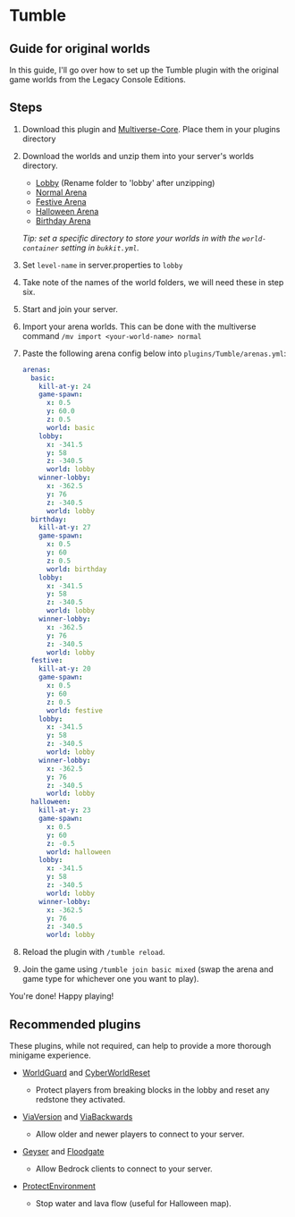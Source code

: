 # Tumble  

## Guide for original worlds  

In this guide, I'll go over how to set up the Tumble plugin with the original game worlds from the Legacy Console Editions.

## Steps  

1. Download this plugin and [Multiverse-Core](https://www.spigotmc.org/resources/multiverse-core.390/). Place them in your plugins directory
2. Download the worlds and unzip them into your server's worlds directory.
    - [Lobby](https://www.theminecraftarchitect.com/mini-game-maps/2017-mini-game-lobby) (Rename folder to 'lobby' after unzipping)
    - [Normal Arena](https://publicfiles.sowgro.net/console-minigame-maps/java/tumble/)
    - [Festive Arena](https://publicfiles.sowgro.net/console-minigame-maps/java/tumble/)
    - [Halloween Arena](https://publicfiles.sowgro.net/console-minigame-maps/java/tumble/)
    - [Birthday Arena](https://publicfiles.sowgro.net/console-minigame-maps/java/tumble/)

    *Tip: set a specific directory to store your worlds in with the `world-container` setting in `bukkit.yml`.*

3. Set `level-name` in server.properties to `lobby`
4. Take note of the names of the world folders, we will need these in step six.
5. Start and join your server.
6. Import your arena worlds. This can be done with the multiverse command `/mv import <your-world-name> normal`

7. Paste the following arena config below into `plugins/Tumble/arenas.yml`:
   ```yaml
   arenas:
     basic:
       kill-at-y: 24
       game-spawn:
         x: 0.5
         y: 60.0
         z: 0.5
         world: basic
       lobby:
         x: -341.5
         y: 58
         z: -340.5
         world: lobby
       winner-lobby:
         x: -362.5
         y: 76
         z: -340.5
         world: lobby
     birthday:
       kill-at-y: 27
       game-spawn:
         x: 0.5
         y: 60
         z: 0.5
         world: birthday
       lobby:
         x: -341.5
         y: 58
         z: -340.5
         world: lobby
       winner-lobby:
         x: -362.5
         y: 76
         z: -340.5
         world: lobby
     festive:
       kill-at-y: 20
       game-spawn:
         x: 0.5
         y: 60
         z: 0.5
         world: festive
       lobby:
         x: -341.5
         y: 58
         z: -340.5
         world: lobby
       winner-lobby:
         x: -362.5
         y: 76
         z: -340.5
         world: lobby
     halloween:
       kill-at-y: 23
       game-spawn:
         x: 0.5
         y: 60
         z: -0.5
         world: halloween
       lobby:
         x: -341.5
         y: 58
         z: -340.5
         world: lobby
       winner-lobby:
         x: -362.5
         y: 76
         z: -340.5
         world: lobby
   ```
8. Reload the plugin with `/tumble reload`.

9. Join the game using `/tumble join basic mixed`
(swap the arena and game type for whichever one you want to play).

You're done! Happy playing!

## Recommended plugins

These plugins, while not required, can help to provide a more thorough minigame experience.

- [WorldGuard](https://dev.bukkit.org/projects/worldguard) and [CyberWorldReset](https://www.spigotmc.org/resources/cyberworldreset-standard-%E2%9C%A8-regenerate-worlds-scheduled-resets-lag-optimized%E3%80%8C1-8-1-19%E3%80%8D.96834/)
   - Protect players from breaking blocks in the lobby and reset any redstone they activated.

- [ViaVersion](https://www.spigotmc.org/resources/viaversion.19254/) and [ViaBackwards](https://www.spigotmc.org/resources/viabackwards.27448/)
   - Allow older and newer players to connect to your server.

- [Geyser](https://geysermc.org/download#geyser) and [Floodgate](https://geysermc.org/download#floodgate)
   - Allow Bedrock clients to connect to your server.

- [ProtectEnvironment](https://www.spigotmc.org/resources/protectenvironment.82736/)
   - Stop water and lava flow (useful for Halloween map).
